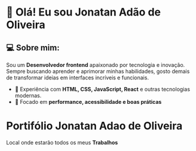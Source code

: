 # 👋 Olá! Eu sou Jonatan Adão de Oliveira  

## 💻 Sobre mim:  
Sou um **Desenvolvedor frontend** apaixonado por tecnologia e inovação. Sempre buscando aprender e aprimorar minhas habilidades, gosto demais de transformar ideias em interfaces incríveis e funcionais.  

- 🚀 Experiência com **HTML, CSS, JavaScript, React** e outras tecnologias modernas.  
- 🎯 Focado em **performance, acessibilidade e boas práticas**   

# Portifólio Jonatan Adao de Oliveira
Local onde estarão todos os meus **Trabalhos**
